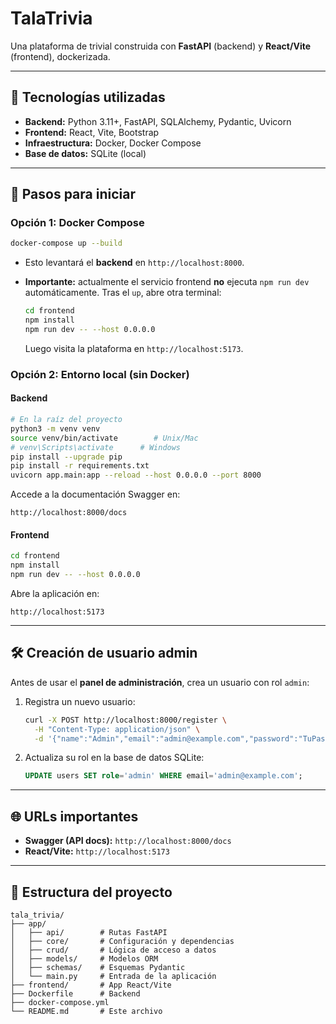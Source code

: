 # TalaTrivia

Una plataforma de trivial construida con **FastAPI** (backend) y **React/Vite** (frontend), dockerizada.

---

## 📌 Tecnologías utilizadas

- **Backend:** Python 3.11+, FastAPI, SQLAlchemy, Pydantic, Uvicorn  
- **Frontend:** React, Vite, Bootstrap  
- **Infraestructura:** Docker, Docker Compose  
- **Base de datos:** SQLite (local)

---

## 🔧 Pasos para iniciar

### Opción 1: Docker Compose

```bash
docker-compose up --build
```

- Esto levantará el **backend** en `http://localhost:8000`.  
- **Importante:** actualmente el servicio frontend **no** ejecuta `npm run dev` automáticamente. Tras el `up`, abre otra terminal:

  ```bash
  cd frontend
  npm install
  npm run dev -- --host 0.0.0.0
  ```

  Luego visita la plataforma en `http://localhost:5173`.

### Opción 2: Entorno local (sin Docker)

#### Backend

```bash
# En la raíz del proyecto
python3 -m venv venv
source venv/bin/activate        # Unix/Mac
# venv\Scripts\activate      # Windows
pip install --upgrade pip
pip install -r requirements.txt
uvicorn app.main:app --reload --host 0.0.0.0 --port 8000
```

Accede a la documentación Swagger en:

```
http://localhost:8000/docs
```

#### Frontend

```bash
cd frontend
npm install
npm run dev -- --host 0.0.0.0
```

Abre la aplicación en:

```
http://localhost:5173
```

---

## 🛠️ Creación de usuario **admin**

Antes de usar el **panel de administración**, crea un usuario con rol `admin`:

1. Registra un nuevo usuario:
   ```bash
   curl -X POST http://localhost:8000/register \
     -H "Content-Type: application/json" \
     -d '{"name":"Admin","email":"admin@example.com","password":"TuPassword"}'
   ```
2. Actualiza su rol en la base de datos SQLite:
   ```sql
   UPDATE users SET role='admin' WHERE email='admin@example.com';
   ```

---

## 🌐 URLs importantes

- **Swagger (API docs):** `http://localhost:8000/docs`  
- **React/Vite:**            `http://localhost:5173`

---

## 📂 Estructura del proyecto

```
tala_trivia/
├── app/
│   ├── api/        # Rutas FastAPI
│   ├── core/       # Configuración y dependencias
│   ├── crud/       # Lógica de acceso a datos
│   ├── models/     # Modelos ORM
│   ├── schemas/    # Esquemas Pydantic
│   └── main.py     # Entrada de la aplicación
├── frontend/       # App React/Vite
├── Dockerfile      # Backend
├── docker-compose.yml
└── README.md       # Este archivo
```
